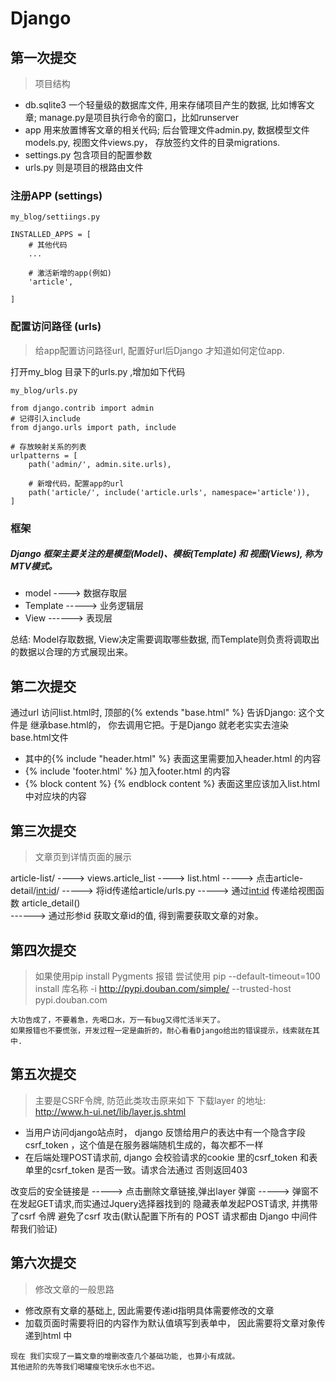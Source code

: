 # Django

## 第一次提交

> 项目结构
- db.sqlite3    一个轻量级的数据库文件, 用来存储项目产生的数据, 比如博客文章; manage.py是项目执行命令的窗口，比如runserver
- app      用来放置博客文章的相关代码; 后台管理文件admin.py, 数据模型文件models.py, 视图文件views.py，
存放签约文件的目录migrations.
- settings.py 包含项目的配置参数
- urls.py 则是项目的根路由文件

### 注册APP (settings)
```
my_blog/settiings.py

INSTALLED_APPS = [
    # 其他代码
    ...
    
    # 激活新增的app(例如)
    'article',
    
]
```

### 配置访问路径 (urls)
> 给app配置访问路径url, 配置好url后Django 才知道如何定位app.

打开my_blog 目录下的urls.py ,增加如下代码
```text
my_blog/urls.py

from django.contrib import admin
# 记得引入include
from django.urls import path, include

# 存放映射关系的列表
urlpatterns = [
    path('admin/', admin.site.urls),

    # 新增代码，配置app的url
    path('article/', include('article.urls', namespace='article')),
]
```

### 框架
##### Django 框架主要关注的是模型(Model)、模板(Template) 和 视图(Views), 称为MTV模式。
- model ---->  数据存取层
- Template  -----> 业务逻辑层
- View  ------>    表现层

总结: Model存取数据, View决定需要调取哪些数据, 而Template则负责将调取出的数据以合理的方式展现出来。

## 第二次提交
通过url 访问list.html时, 顶部的{% extends "base.html" %} 告诉Django: 这个文件是 继承base.html的，
你去调用它把。于是Django 就老老实实去渲染base.html文件
- 其中的{% include "header.html" %} 表面这里需要加入header.html 的内容
- {% include 'footer.html' %} 加入footer.html 的内容
- {% block content %} {% endblock content %} 表面这里应该加入list.html中对应块的内容


## 第三次提交
> 文章页到详情页面的展示

article-list/  ---->   views.article_list   ---->     list.html
----->   点击article-detail/<int:id>/  ----->   将id传递给article/urls.py
----->   通过<int:id> 传递给视图函数 article_detail()   
------>   通过形参id 获取文章id的值, 得到需要获取文章的对象。


## 第四次提交
> 如果使用pip install Pygments  报错
>  尝试使用 pip --default-timeout=100 install 库名称 -i http://pypi.douban.com/simple/ --trusted-host pypi.douban.com 

```text
大功告成了，不要着急，先喝口水，万一有bug又得忙活半天了。
如果报错也不要慌张，开发过程一定是曲折的，耐心看看Django给出的错误提示，线索就在其中.
```

## 第五次提交

> 主要是CSRF令牌, 防范此类攻击原来如下
>  下载layer 的地址: http://www.h-ui.net/lib/layer.js.shtml

- 当用户访问django站点时， django 反馈给用户的表达中有一个隐含字段 csrf_token ，这个值是在服务器端随机生成的，每次都不一样
- 在后端处理POST请求前, django 会校验请求的cookie 里的csrf_token 和表单里的csrf_token 是否一致。请求合法通过 否则返回403

改变后的安全链接是 ----->   点击删除文章链接,弹出layer 弹窗  ----->    弹窗不在发起GET请求,而实通过Jquery选择器找到的
隐藏表单发起POST请求, 并携带了csrf 令牌 避免了csrf 攻击(默认配置下所有的 POST 请求都由 Django 中间件帮我们验证)

## 第六次提交

> 修改文章的一般思路
- 修改原有文章的基础上, 因此需要传递id指明具体需要修改的文章
- 加载页面时需要将旧的内容作为默认值填写到表单中， 因此需要将文章对象传递到html 中

```text
现在 我们实现了一篇文章的增删改查几个基础功能, 也算小有成就。
其他进阶的先等我们喝罐瘦宅快乐水也不迟。
```






















